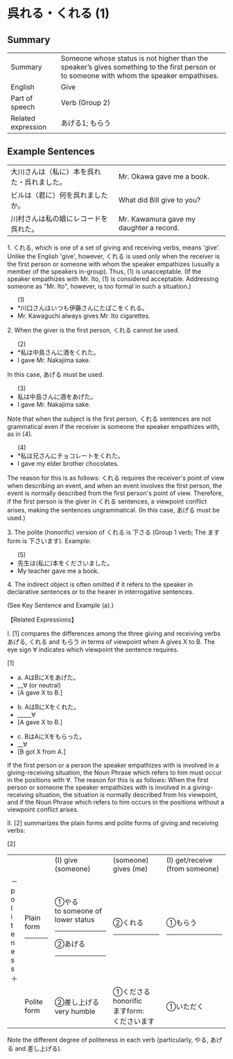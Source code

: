 # 呉れる・くれる (1)

## Summary

<table><tr>   <td>Summary</td>   <td>Someone whose status is not higher than the speaker’s gives something to the first person or to someone with whom the speaker empathises.</td></tr><tr>   <td>English</td>   <td>Give</td></tr><tr>   <td>Part of speech</td>   <td>Verb (Group 2)</td></tr><tr>   <td>Related expression</td>   <td>あげる1; もらう</td></tr></table>

## Example Sentences

<table><tr>   <td>大川さんは（私に）本を呉れた・呉れました。</td>   <td>Mr. Okawa gave me a book.</td></tr><tr>   <td>ビルは（君に）何を呉れましたか。</td>   <td>What did Bill give to you?</td></tr><tr>   <td>川村さんは私の娘にレコードを呉れた。</td>   <td>Mr. Kawamura gave my daughter a record.</td></tr></table>

<p>1. <span class="cloze">くれる</span>, which is one of a set of giving and receiving verbs, means 'give'. Unlike the English 'give', however, <span class="cloze">くれる</span> is used only when the receiver is the first person or someone with whom the speaker empathizes (usually a member of the speakers in-group). Thus, (1) is unacceptable. (If the speaker empathizes with Mr. Ito, (1) is considered acceptable. Addressing someone as "Mr. Ito", however, is too formal in such a situation.)</p>  <ul>(1) <li>*川口さんはいつも伊藤さんにたばこを<span class="cloze">くれる</span>。</li> <li>Mr. Kawaguchi always gives Mr. Ito cigarettes.</li> </ul>  <p>2. When the giver is the first person, <span class="cloze">くれる</span> cannot be used.</p>  <ul>(2) <li>*私は中島さんに酒を<span class="cloze">くれた</span>。</li> <li>I gave Mr. Nakajima sake.</li> </ul>  <p>In this case, あげる must be used.</p>  <ul>(3) <li>私は中島さんに酒をあげた。</li> <li>I gave Mr. Nakajima sake.</li> </ul>  <p>Note that when the subject is the first person, <span class="cloze">くれる</span> sentences are not grammatical even if the receiver is someone the speaker empathizes with, as in (4).</p>  <ul>(4) <li>*私は兄さんにチョコレートを<span class="cloze">くれた</span></span>。</li> <li>I gave my elder brother chocolates.</li> </ul>  <p>The reason for this is as follows: <span class="cloze">くれる</span> requires the receiver's point of view when describing an event, and when an event involves the first person, the event is normally described from the first person's point of view. Therefore, if the first person is the giver in <span class="cloze">くれる</span> sentences, a viewpoint conflict arises, making the sentences ungrammatical. (In this case, あげる must be used.)</p>  <p>3. The polite (honorific) version of <span class="cloze">くれる</span> is <span class="cloze">下さる</span> (Group 1 verb; The ます form is <span class="cloze">下さいます</span>). Example:</p>  <ul>(5) <li>先生は(私に)本を<span class="cloze">くださいました</span>。</li> <li>My teacher gave me a book.</li> </ul>  <p>4. The indirect object is often omitted if it refers to the speaker in declarative sentences or to the hearer in interrogative sentences.</p>  <p>(See Key Sentence and Example (a).)</p>  <p>【Related Expressions】</p>  <p>I. [1] compares the differences among the three giving and receiving verbs あげる, <span class="cloze">くれる</span> and もらう in terms of viewpoint when A gives X to B. The eye sign ∀ indicates which viewpoint the sentence requires.</p>  <p>[1]</p>  <ul> <li>a. AはBにXをあげた。</li> <li>__∀ (or neutral)</li> <li>[A gave X to B.]</li> </ul>  <ul> <li>b. AはBにXを<span class="cloze">くれた</span>。</li> <li>_____∀</li> <li>[A gave X to B.]</li> </ul>  <ul> <li>c. BはAにXをもらった。</li> <li>__∀</li> <li>[B got X from A.]</li> </ul>  <p>If the first person or a person the speaker empathizes with is involved in a giving-receiving situation, the Noun Phrase which refers to him must occur in the positions with ∀. The reason for this is as follows: When the first person or someone the speaker empathizes with is involved in a giving-receiving situation, the situation is normally described from his viewpoint, and if the Noun Phrase which refers to him occurs in the positions without a viewpoint conflict arises.</p>  <p>II. [2] summarizes the plain forms and polite forms of giving and receiving verbs:</p>  <p>[2]</p>  <table class="table"> <tbody>  <tr class="tr"> <td class="td"></td> <td class="td"></td> <td class="td">(I) give (someone)</td> <td class="td">(someone) gives (me)</td> <td class="td">(I) get/receive (from someone)</td> </tr>  <tr class="tr"> <td class="td">－<br>p<br>o<br>l<br>i<br>t<br>e<br>n<br>e<br>s<br>s<br>＋</td> <td class="td">Plain form<hr></td> <td class="td">①やる<br>to someone of lower status<hr>②あげる<hr></td> <td class="td">②くれる<hr></td> <td class="td">①もらう<hr></td> </tr>  <tr class="tr"> <td class="td"></td> <td class="td">Polite form</td> <td class="td">②差し上げる<br>very humble</td> <td class="td">①くださる<br>honorific<br>ますform:<br>くださいます</td> <td class="td">①いただく</td> </tr>  </tbody> </table>   <p>Note the different degree of politeness in each verb (particularly, やる, あげる and 差し上げる).</p>

